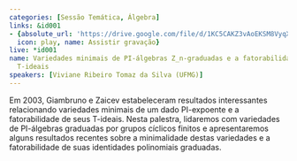 ```yaml
---
categories: [Sessão Temática, Álgebra]
links: &id001
- {absolute_url: 'https://drive.google.com/file/d/1KC5CAKZ3vAoEKSM8VyqX9dU_D-O2_rIl/view?usp=sharing',
  icon: play, name: Assistir gravação}
live: *id001
name: Variedades minimais de PI-álgebras Z_n-graduadas e a fatorabilidade de seus
  T-ideais
speakers: [Viviane Ribeiro Tomaz da Silva (UFMG)]
---
```


Em 2003, Giambruno e Zaicev estabeleceram resultados interessantes relacionando variedades minimais de um dado PI-expoente e a fatorabilidade de seus T-ideais. Nesta palestra, lidaremos com variedades de PI-álgebras graduadas por grupos cíclicos finitos e apresentaremos alguns resultados recentes sobre a minimalidade destas variedades e a fatorabilidade de suas identidades polinomiais graduadas.
